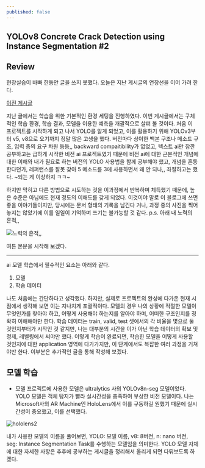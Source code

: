 ```yaml
---
published: false
---
```


**YOLOv8 Concrete Crack Detection using Instance Segmentation #2**
-----

## Review


 현장실습이 바빠 한동안 글을 쓰지 못했다. 오늘은 지난 게시글의 연장선을 이어 가려 한다.

[이전 게시글](https://hoonc-corgi.github.io/2023/11/24/YOLOv8-콘크리트-크랙-탐지.html)

 지난 글에서는 학습을 위한 기본적인 환경 세팅을 진행하였다. 이번 게시글에서는 구체적인 학습 환경, 학습 결과, 모델을 이용한 예측을 개괄적으로 살펴 볼 것이다. 처음 이 프로젝트를 시작하게 되고 나서 YOLO를 알게 되었고, 이를 활용하기 위해 YOLOv3부터 v5, v8으로 오기까지 정말 많은 고생을 했다. 버전마다 상이한 백본 구조나 메소드 구조, 입력 층의 요구 차원 등등,, backward compaitibility가 없었고, 텍스트 ai만 잠깐 공부하고는 급하게 시작한 비전 ai 프로젝트였기 때문에 비전 ai에 대한 근본적인 개념에 대한 이해와 내가 필요로 하는 버전의 YOLO 사용법을 함께 공부해야 했고, 개념을 혼동한다던가, 레퍼런스를 잘못 찾아 5 메소드를 3에 사용하면서 왜 안 되나,, 좌절하고는 했다. ~되는 게 이상하지 ㅋㅋ~

 하지만 막히고 다른 방법으로 시도하는 것을 이과정에서 반복하며 체득했기 때문에, 높은 수준은 아님에도 현재 정도의 이해도를 갖게 되었다. 이것이야 말로 이 블로그에 쓰면 좋을 이야기들이지만, 당시에는 문서 형태의 기록을 남긴다 거나, 과정 중의 사진을 찍어 놓지는 않았기에 이를 일일이 기억하며 쓰기는 불가능할 것 같다. p.s. 아래 내 노력의 흔적,,
 
 ![노력의 흔적,,](https://github.com/HoonC-corgi/Crack_Detection_using_YOLOv8_Instance_Segmentation/assets/118245330/85b1f77b-75b9-48c9-a408-5e29b1ba301b)


 여튼 본문을 시작해 보겠다.

-----


ai 모델 학습에서 필수적인 요소는 아래와 같다.

   1. 모델
   2. 학습 데이터
   
   나도 처음에는 간단하다고 생각했다. 하지만, 실제로 프로젝트의 완성에 다가온 현재 시점에서 생각해 보면 이는 지나치게 포괄적이다. 모델의 경우 나의 상황에 적절한 모델이 무엇인가를 찾아야 하고, 어떻게 사용해야 하는지를 알아야 하며, 어떠한 구조인지를 정확히 이해해야만 한다. 학습 데이터는 train, valid, test 셋에서의 각 비율을 몇으로 둘 것인지부터가 시작인 것 같지만, 나는 대부분의 시간을 이가 아닌 학습 데이터의 확보 및 정제, 레벨링에서 써야만 했다. 이렇게 학습이 완료되면, 학습한 모델을 어떻게 사용할 것인지에 대한 application 영역에 다가가지만, 이 단계에서도 복잡한 여러 과정을 거쳐야만 한다. 이부분은 추가적인 글을 통해 작성해 보겠다.

## 모델 학습
  - 모델
   프로젝트에 사용한 모델은 ultralytics 사의 YOLOv8n-seg 모델이었다. YOLO 모델은 객체 탐지가 빨라 실시간성을 충족하여 부상한 비전 모델이다. 나는 Microsoft사의 AR Machine인 HoloLens에서 이를 구동하길 원했기 때문에 실시간성이 중요했고, 이를 선택했다.
  
  
  ![hololens2](https://github.com/HoonC-corgi/Crack_Detection_using_YOLOv8_Instance_Segmentation/assets/118245330/d4ab809d-5874-4a69-b1d6-17ff0d832bbc)

    
   
   
   내가 사용한 모델의 이름을 풀어보면, YOLO: 모델 이름, v8: 8버전, n: nano 버전, seg: Instance Segmentation Task를 수행하는 모델임을 의미한다. YOLO 모델 자체에 대한 자세한 사항은 추후에 공부하는 게시글을 정리해서 올리게 되면 다뤄보도록 하겠다.
